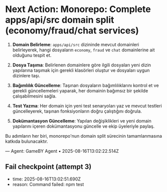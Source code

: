 # Next Action: Monorepo: Complete apps/api/src domain split (economy/fraud/chat services)

1. **Domain Belirleme**: `apps/api/src` dizininde mevcut domainleri belirleyerek, hangi dosyaların `economy`, `fraud` ve `chat` domainlerine ait olduğunu tespit et.

2. **Dosya Taşıma**: Belirlenen domainlere göre ilgili dosyaları yeni dizin yapılarına taşımak için gerekli klasörleri oluştur ve dosyaları uygun dizinlere taşı.

3. **Bağımlılık Güncelleme**: Taşınan dosyaların bağımlılıklarını kontrol et ve gerekli güncellemeleri yaparak, her domainin bağımsız bir şekilde çalışabilmesini sağla.

4. **Test Yazma**: Her domain için yeni test senaryoları yaz ve mevcut testleri güncelleyerek, taşınan fonksiyonların doğru çalıştığını doğrula.

5. **Dokümantasyon Güncelleme**: Yapılan değişiklikleri ve yeni domain yapılarını içeren dokümantasyonu güncelle ve ekip üyeleriyle paylaş. 

Bu adımların her biri, monorepo'nun domain split sürecinin tamamlanmasına katkıda bulunacaktır.

— Agent: GameBY Agent • 2025-08-16T13:02:22.514Z


## Fail checkpoint (attempt 3)
- time: 2025-08-16T13:02:51.690Z
- reason: Command failed: npm test
